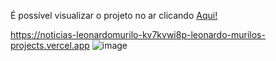 É possível visualizar o projeto no ar clicando <a href="https://noticias-leonardomurilo-kv7kvwi8p-leonardo-murilos-projects.vercel.app/" target="_blank">Aqui!</a>

https://noticias-leonardomurilo-kv7kvwi8p-leonardo-murilos-projects.vercel.app
![image](https://github.com/user-attachments/assets/fd928f9a-5621-45eb-bf82-924716574b95)

